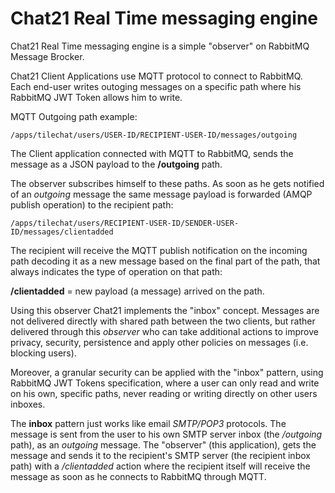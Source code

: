 
# Chat21 Real Time messaging engine

Chat21 Real Time messaging engine is a simple "observer" on RabbitMQ Message Brocker.

Chat21 Client Applications use MQTT protocol to connect to RabbitMQ.
Each end-user writes outoging messages on a specific path where his RabbitMQ JWT Token
allows him to write.

MQTT Outgoing path example:

```
/apps/tilechat/users/USER-ID/RECIPIENT-USER-ID/messages/outgoing
```

The Client application connected with MQTT to RabbitMQ, sends the message as a JSON payload
to the **/outgoing** path.

The observer subscribes himself to these paths. As soon as he gets notified of an _outgoing_ message
the same message payload is forwarded (AMQP publish operation) to the recipient path:

```
/apps/tilechat/users/RECIPIENT-USER-ID/SENDER-USER-ID/messages/clientadded
```

The recipient will receive the MQTT publish notification on the incoming path decoding it as
a new message based on the final part of the path, that always indicates the type of operation
on that path:

**/clientadded** = new payload (a message) arrived on the path.

Using this observer Chat21 implements the "inbox" concept. Messages are not delivered 
directly with shared path between the two clients, but rather delivered through this _observer_ who can take additional
actions to improve privacy, security, persistence and apply other policies on messages (i.e. blocking users).

Moreover, a granular security can be applied with the "inbox" pattern, using RabbitMQ JWT Tokens specification,
where a user can only read and write on his own, specific paths, never reading or writing directly on
other users inboxes.

The **inbox** pattern just works like email _SMTP/POP3_ protocols. The message is sent from the user
to his own SMTP server inbox (the _/outgoing_ path), as an _outgoing_ message. The "observer" (this application),
gets the message and sends it to the recipient's SMTP server (the recipient inbox path) with a */clientadded* action
where the recipient itself will receive the message as soon as he connects to RabbitMQ through MQTT.

